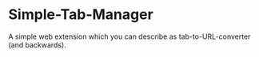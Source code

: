 # Simple-Tab-Manager
A simple web extension which you can describe as tab-to-URL-converter (and backwards).
